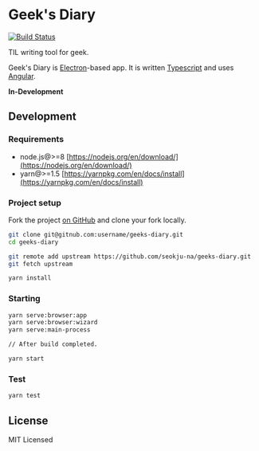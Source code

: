 # Geek's Diary

[![Build Status](https://img.shields.io/travis/seokju-na/geeks-diary.svg?style=flat-square
)](https://travis-ci.org/seokju-na/geeks-diary)

TIL writing tool for geek.

Geek's Diary is [Electron](https://electronjs.org)-based app. It is written [Typescript](http://www.typescriptlang.org/) and uses [Angular](https://angular.io).

**In-Development**


## Development

### Requirements

- node.js@>=8 [https://nodejs.org/en/download/](https://nodejs.org/en/download/)
- yarn@>=1.5 [https://yarnpkg.com/en/docs/install](https://yarnpkg.com/en/docs/install)


### Project setup

Fork the project [on GitHub](https://github.com/seokju-na/geeks-diary) and clone your fork locally.

```bash
git clone git@gitnub.com:username/geeks-diary.git
cd geeks-diary

git remote add upstream https://github.com/seokju-na/geeks-diary.git
git fetch upstream

yarn install
```


### Starting

```bash
yarn serve:browser:app
yarn serve:browser:wizard
yarn serve:main-process

// After build completed.

yarn start
```

### Test

```bash
yarn test
```


## License

MIT Licensed
